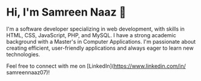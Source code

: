 # Hi, I'm Samreen Naaz 👋

I'm a software developer specializing in web development, with skills in HTML, CSS, JavaScript,  PHP, and MySQL.
  I have a strong academic background with a Master's in Computer Applications. 
I'm passionate about creating efficient, user-friendly applications and always eager to learn new technologies. 

Feel free to connect with me on [LinkedIn](https://www.linkedin.com/in/
samreennaaz07)!
<!---
SamreenNz/SamreenNz is a ✨ special ✨ repository because its `README.md` (this file) appears on your GitHub profile.
You can click the Preview link to take a look at your changes.
--->
